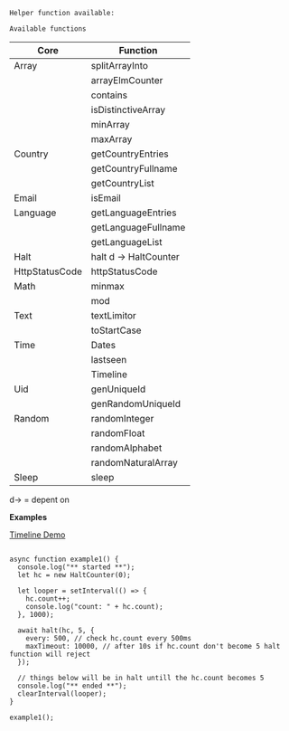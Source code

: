 `Helper function available:`

`Available functions`

| Core           | Function              |
| -------------- | --------------------- |
| Array          | splitArrayInto        |
|                | arrayElmCounter       |
|                | contains              |
|                | isDistinctiveArray    |
|                | minArray              |
|                | maxArray              |
| Country        | getCountryEntries     |
|                | getCountryFullname    |
|                | getCountryList        |
| Email          | isEmail               |
| Language       | getLanguageEntries    |
|                | getLanguageFullname   |
|                | getLanguageList       |
| Halt           | halt d -> HaltCounter |
| HttpStatusCode | httpStatusCode        |
| Math           | minmax                |
|                | mod                   |
| Text           | textLimitor           |
|                | toStartCase           |
| Time           | Dates                 |
|                | lastseen              |
|                | Timeline              |
| Uid            | genUniqueId           |
|                | genRandomUniqueId     |
| Random         | randomInteger         |
|                | randomFloat           |
|                | randomAlphabet        |
|                | randomNaturalArray    |
| Sleep          | sleep                 |

d-> = depent on

**Examples**

[Timeline Demo](https://codesandbox.io/embed/tender-burnell-dbx3f?fontsize=14&hidenavigation=1&theme=dark")

```

async function example1() {
  console.log("** started **");
  let hc = new HaltCounter(0);

  let looper = setInterval(() => {
    hc.count++;
    console.log("count: " + hc.count);
  }, 1000);

  await halt(hc, 5, {
    every: 500, // check hc.count every 500ms
    maxTimeout: 10000, // after 10s if hc.count don't become 5 halt function will reject
  });

  // things below will be in halt untill the hc.count becomes 5
  console.log("** ended **");
  clearInterval(looper);
}

example1();

```
